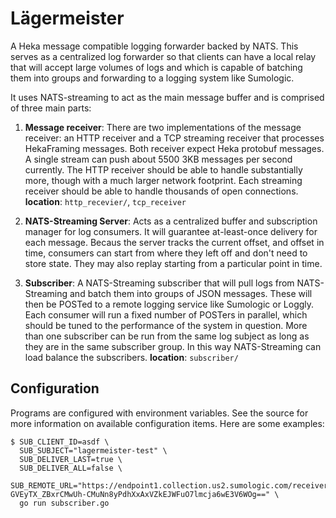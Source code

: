 Lägermeister
============

A Heka message compatible logging forwarder backed by NATS. This serves as a
centralized log forwarder so that clients can have a local relay that will
accept large volumes of logs and which is capable of batching them into groups
and forwarding to a logging system like Sumologic.

It uses NATS-streaming to act as the main message buffer and is comprised of
three main parts:

1. **Message receiver**: There are two implementations of the message receiver:
   an HTTP receiver and a TCP streaming receiver that processes HekaFraming
   messages. Both receiver expect Heka protobuf messages. A single stream can
   push about 5500 3KB messages per second currently. The HTTP receiver should
   be able to handle substantially more, though with a much larger network
   footprint. Each streaming receiver should be able to handle thousands of
   open connections.
   **location**: `http_recevier/`, `tcp_receiver`

2. **NATS-Streaming Server**: Acts as a centralized buffer and subscription
   manager for log consumers. It will guarantee at-least-once delivery for each
   message. Becaus the server tracks the current offset, and offset in time,
   consumers can start from where they left off and don't need to store state.
   They may also replay starting from a particular point in time.

3. **Subscriber**: A NATS-Streaming subscriber that will pull logs from NATS-
   Streaming and batch them into groups of JSON messages. These will then be
   POSTed to a remote logging service like Sumologic or Loggly. Each consumer
   will run a fixed number of POSTers in parallel, which should be tuned to
   the performance of the system in question. More than one subscriber can be
   run from the same log subject as long as they are in the same subscriber group.
   In this way NATS-Streaming can load balance the subscribers.
   **location**: `subscriber/`

Configuration
-------------

Programs are configured with environment variables. See the source for more
information on available configuration items. Here are some examples:

```
$ SUB_CLIENT_ID=asdf \
  SUB_SUBJECT="lagermeister-test" \
  SUB_DELIVER_LAST=true \
  SUB_DELIVER_ALL=false \
  SUB_REMOTE_URL="https://endpoint1.collection.us2.sumologic.com/receiver/v1/http/ZaVnC4dhaV2Djfx_aJ93Ht013FC51G9_FuWipqPPW5RSxez24iXceWKhPfxlPh-GVEyTX_ZBxrCMwUh-CMuNn8yPdhXxAxVZkEJWFuO7lmcja6wE3V6WOg==" \
  go run subscriber.go
```
